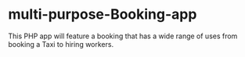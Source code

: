# multi-purpose-Booking-app
This PHP app will feature a booking that has a wide range of uses from booking a Taxi to hiring workers.
